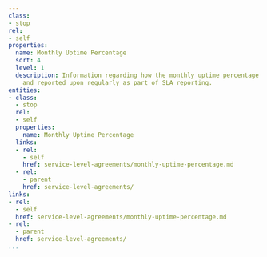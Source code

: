 ```yaml
---
class:
- stop
rel:
- self
properties:
  name: Monthly Uptime Percentage
  sort: 4
  level: 1
  description: Information regarding how the monthly uptime percentage is calculated
    and reported upon regularly as part of SLA reporting.
entities:
- class:
  - stop
  rel:
  - self
  properties:
    name: Monthly Uptime Percentage
  links:
  - rel:
    - self
    href: service-level-agreements/monthly-uptime-percentage.md
  - rel:
    - parent
    href: service-level-agreements/
links:
- rel:
  - self
  href: service-level-agreements/monthly-uptime-percentage.md
- rel:
  - parent
  href: service-level-agreements/
...
```

